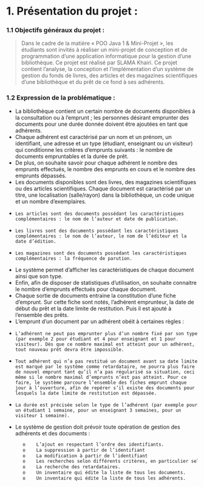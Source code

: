 # 1. Présentation du projet :
### 1.1 Objectifs généraux du projet : 
> Dans le cadre de la matière « POO Java 1 & Mini-Projet », les étudiants sont invités à réaliser un mini-projet de conception et de programmation d’une application informatique pour la gestion d’une bibliothèque. Ce projet est réalisé par SLAMA Khairi. Ce projet contient l’analyse, la conception et l’implémentation d’un système de gestion du fonds de livres, des articles et des magazines scientifiques d’une bibliothèque et du prêt de ce fond à ses adhérents.
### 1.2 Expression de la problématique :

  - La bibliothèque contient un certain nombre de documents disponibles à la consultation ou à l’emprunt ; les personnes désirant emprunter des documents pour une durée donnée doivent être ajoutées en tant que adhérents.
  - Chaque adhérent est caractérisé par un nom et un prénom, un identifiant, une adresse et un type (étudiant, enseignant ou un visiteur) qui conditionne les critères d’emprunts suivants : le nombre de documents empruntables et la durée de prêt.
  - De plus, on souhaite savoir pour chaque adhérent le nombre des emprunts effectués, le nombre des emprunts en cours et le nombre des emprunts dépassés.
  - Les documents disponibles sont des livres, des magazines scientifiques ou des articles scientifiques. Chaque document est caractérisé par un titre, une localisation (salle/rayon) dans la bibliothèque, un code unique et un nombre d’exemplaires.  
  -     Les articles sont des documents possédant les caractéristiques complémentaires : le nom de l’auteur et date de publication.
  -     Les livres sont des documents possédant les caractéristiques complémentaires : le nom de l’auteur, le nom de l’éditeur et la date d’édition.
  -     Les magazines sont des documents possédant les caractéristiques complémentaires : la fréquence de parution.
  - Le système permet d’afficher les caractéristiques de chaque document ainsi que son type.
  - Enfin, afin de disposer de statistiques d’utilisation, on souhaite connaitre le nombre d’emprunts effectués pour chaque document.
  - Chaque sortie de documents entraine la constitution d’une fiche d’emprunt. Sur cette fiche sont notés, l’adhérent emprunteur, la date de début du prêt et la date limite de restitution. Puis il est ajouté à l’ensemble des prêts.
  - L’emprunt d’un document par un adhérent obéit à certaines règles :
  -     L’adhérent ne peut pas emprunter plus d’un nombre fixé par son type (par exemple 2 pour étudiant et 4 pour enseignant et 1 pour visiteur). Dès que ce nombre maximal est atteint pour un adhérent, tout nouveau prêt devra être impossible.
  -     Tout adhérent qui n’a pas restitué un document avant sa date limite est marqué par le système comme retardataire, ne pourra plus faire de nouvel emprunt tant qu’il n’a pas régularisé sa situation, ceci même si le nombre maximal d’emprunts n’est pas atteint. Pour ce faire, le système parcoure l’ensemble des fiches emprunt chaque jour à l’ouverture, afin de repérer s’il existe des documents pour lesquels la date limite de restitution est dépassée.
  -     La durée est précisée selon le type de l’adhérent (par exemple pour un étudiant 1 semaine, pour un enseignant 3 semaines, pour un visiteur 1 semaine).
  - Le système de gestion doit prévoir toute opération de gestion des adhérents et des documents :
 ```sh
       o	L’ajout en respectant l’ordre des identifiants.
       o	La suppression à partir de l’identifiant
       o	La modification à partir de l’identifiant
       o	Les recherches selon différents critères, en particulier selon le type.
       o	La recherche des retardataires.
       o	Un inventaire qui édite la liste de tous les documents.
       o	Un inventaire qui édite la liste de tous les adhérents. 
 ```
